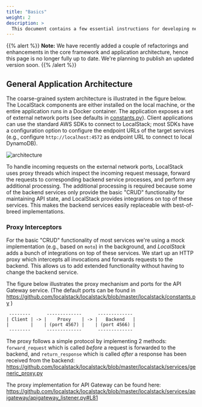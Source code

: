 ```yaml
---
title: "Basics"
weight: 2
description: >
  This document contains a few essential instructions for developing new features and bug fixes for *LocalStack*.
---
```


{{% alert %}}
**Note:** We have recently added a couple of refactorings and enhancements in the core framework and application architecture, hence this page is no longer fully up to date. We're planning to publish an updated version soon.
{{% /alert %}}

## General Application Architecture

The coarse-grained system architecture is illustrated in the figure below. The LocalStack components are
either installed on the local machine, or the entire application runs in a Docker container. The application
exposes a set of external network ports (see defaults in
[constants.py](https://github.com/localstack/localstack/blob/master/localstack/constants.py)).
Client applications can use the standard AWS SDKs to connect to LocalStack; most SDKs have a configuration
option to configure the endpoint URLs of the target services (e.g., configure `http://localhost:4572`
as endpoint URL to connect to local DynamoDB).

![architecture](architecture.png)

To handle incoming requests on the external network ports, LocalStack uses proxy threads which inspect
the incoming request message, forward the requests to corresponding backend service processes, and
perform any additional processing. The additional processing is required because some of the backend
services only provide the basic "CRUD" functionality for maintaining API state, and LocalStack
provides integrations on top of these services. This makes the backend services easily replaceable
with best-of-breed implementations.


### Proxy Interceptors

For the basic "CRUD" functionality of most services we're using a mock implementation (e.g., based on `moto`) in the background, and *LocalStack* adds a bunch of integrations on top of these services. We start up an HTTP proxy which intercepts all invocations and forwards requests to the backend. This allows us to add extended functionality without having to change the backend service.

The figure below illustrates the proxy mechanism and ports for the API Gateway service. (The default ports can be found in https://github.com/localstack/localstack/blob/master/localstack/constants.py )

```
 --------      -------------      -------------
| Client | -> |    Proxy    | -> |   Backend   |
|        |    | (port 4567) |    | (port 4566) |
 --------      -------------      -------------
```

The proxy follows a simple protocol by implementing 2 methods: `forward_request` which is called *before* a request is forwarded to the backend, and `return_response` which is called *after* a response has been received from the backend: https://github.com/localstack/localstack/blob/master/localstack/services/generic_proxy.py

The proxy implementation for API Gateway can be found here: https://github.com/localstack/localstack/blob/master/localstack/services/apigateway/apigateway_listener.py#L81
